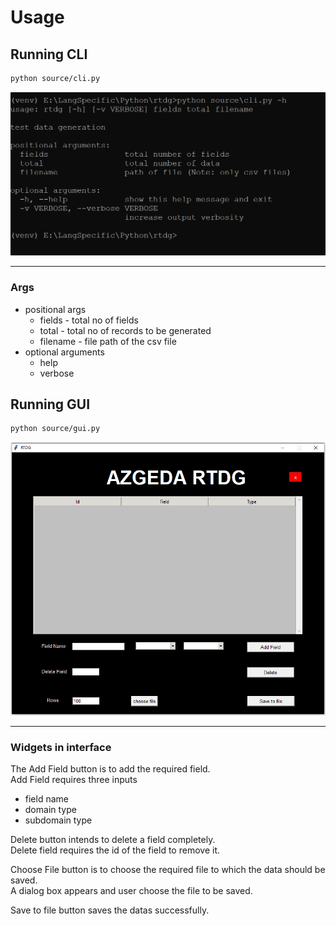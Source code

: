 # Usage

## Running CLI

```sh
python source/cli.py
```

![](https://github.com/Goutham-codes/rtdg/blob/master/docs/img/cli.PNG)

---

### Args

* positional args
  * fields - total no of fields
  * total - total no of records to be generated
  * filename - file path of the csv file
* optional arguments
  * help
  * verbose

## Running GUI
```sh
python source/gui.py
```

![](https://github.com/Goutham-codes/rtdg/blob/master/docs/img/interface.PNG)

---

### Widgets in interface

The Add Field button is to add the required field.   
Add Field requires three inputs  
* field name
* domain type
* subdomain type

Delete button intends to delete a field completely.  
Delete field requires the id of the field to remove it.  

Choose File button is to choose the required file to which the data should be saved.  
A dialog box appears and user choose the file to be saved.  

Save to file button saves the datas successfully.
